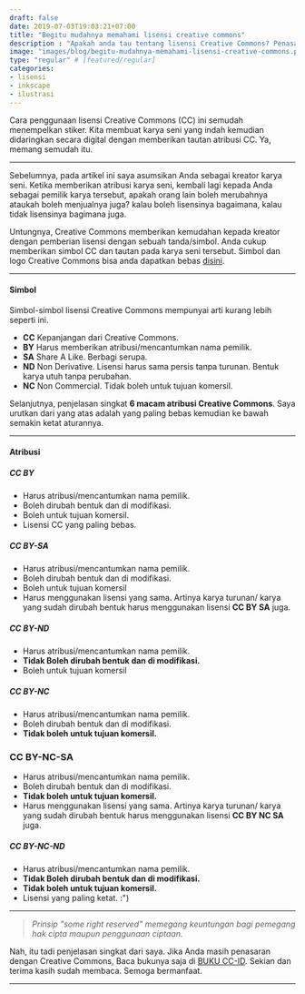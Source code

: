 ```yaml
---
draft: false
date: 2019-07-03T19:03:21+07:00
title: "Begitu mudahnya memahami lisensi creative commons"
description : "Apakah anda tau tentang lisensi Creative Commons? Penasaran? Simak panduan singkat berikut."
image: "images/blog/begitu-mudahnya-memahami-lisensi-creative-commons.png"
type: "regular" # [featured/regular]
categories:
- lisensi
- inkscape
- ilustrasi
---
```


Cara penggunaan lisensi Creative Commons (CC) ini semudah menempelkan stiker. Kita membuat karya seni yang indah kemudian didaringkan secara digital dengan memberikan tautan atribusi CC. Ya, memang semudah itu.

***

Sebelumnya, pada artikel ini saya asumsikan Anda sebagai kreator karya seni. Ketika memberikan atribusi karya seni, kembali lagi kepada Anda sebagai pemilik karya tersebut, apakah orang lain boleh merubahnya ataukah boleh menjualnya juga? kalau boleh lisensinya bagaimana, kalau tidak lisensinya bagimana juga.

Untungnya, Creative Commons memberikan kemudahan kepada kreator dengan pemberian lisensi dengan sebuah tanda/simbol. Anda cukup memberikan simbol CC dan tautan pada karya seni tersebut. Simbol dan logo Creative Commons bisa anda dapatkan bebas [disini](https://www.creativecommons.org/about/downloads/).

***

#### Simbol

Simbol-simbol lisensi Creative Commons mempunyai arti kurang lebih seperti ini.

* **CC** Kepanjangan dari Creative Commons.
* **BY** Harus memberikan atribusi/mencantumkan nama pemilik.
* **SA** Share A Like. Berbagi serupa.
* **ND** Non Derivative. Lisensi harus sama persis tanpa turunan. Bentuk karya utuh tanpa perubahan.
* **NC** Non Commercial. Tidak boleh untuk tujuan komersil.

Selanjutnya, penjelasan singkat **6 macam atribusi Creative Commons**. Saya urutkan dari yang atas adalah yang paling bebas kemudian ke bawah semakin ketat aturannya.

***

#### Atribusi

##### CC BY

* Harus atribusi/mencantumkan nama pemilik.
* Boleh dirubah bentuk dan di modifikasi.
* Boleh untuk tujuan komersil.
* Lisensi CC yang paling bebas.

##### CC BY-SA

* Harus atribusi/mencantumkan nama pemilik.
* Boleh dirubah bentuk dan di modifikasi.
* Boleh untuk tujuan komersil
* Harus menggunakan lisensi yang sama. Artinya karya turunan/ karya yang sudah dirubah bentuk harus menggunakan lisensi **CC BY SA** juga.

##### CC BY-ND

* Harus atribusi/mencantumkan nama pemilik.
* **Tidak Boleh dirubah bentuk dan di modifikasi.**
* Boleh untuk tujuan komersil

##### CC BY-NC

* Harus atribusi/mencantumkan nama pemilik.
* Boleh dirubah bentuk dan di modifikasi.
* **Tidak boleh untuk tujuan komersil.**

### CC BY-NC-SA

* Harus atribusi/mencantumkan nama pemilik.
* Boleh dirubah bentuk dan di modifikasi.
* **Tidak boleh untuk tujuan komersil.**
* Harus menggunakan lisensi yang sama. Artinya karya turunan/ karya yang sudah dirubah bentuk harus menggunakan lisensi **CC BY NC SA** juga.

##### CC BY-NC-ND

* Harus atribusi/mencantumkan nama pemilik.
* **Tidak Boleh dirubah bentuk dan di modifikasi.**
* **Tidak boleh untuk tujuan komersil.**
* Lisensi yang paling ketat. :")

***

> *Prinsip "some right reserved" memegang keuntungan bagi pemegang hak cipta maupun penggunaan ciptaan.*

Nah, itu tadi penjelasan singkat dari saya. Jika Anda masih penasaran dengan Creative Commons, Baca bukunya saja di [BUKU CC-ID]. Sekian dan terima kasih sudah membaca. Semoga bermanfaat.

***

[BUKU CC-ID]:https://bit.ly/madewithccID
[Wikimedia]:https://www.wikimedia.org/
